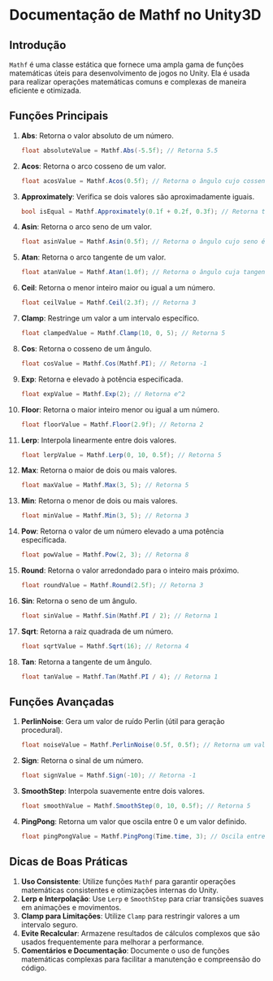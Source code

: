 
# Documentação de Mathf no Unity3D

## Introdução

`Mathf` é uma classe estática que fornece uma ampla gama de funções matemáticas úteis para desenvolvimento de jogos no Unity. Ela é usada para realizar operações matemáticas comuns e complexas de maneira eficiente e otimizada.

## Funções Principais

1. **Abs**: Retorna o valor absoluto de um número.
   ```csharp
   float absoluteValue = Mathf.Abs(-5.5f); // Retorna 5.5
   ```

2. **Acos**: Retorna o arco cosseno de um valor.
   ```csharp
   float acosValue = Mathf.Acos(0.5f); // Retorna o ângulo cujo cosseno é 0.5
   ```

3. **Approximately**: Verifica se dois valores são aproximadamente iguais.
   ```csharp
   bool isEqual = Mathf.Approximately(0.1f + 0.2f, 0.3f); // Retorna true
   ```

4. **Asin**: Retorna o arco seno de um valor.
   ```csharp
   float asinValue = Mathf.Asin(0.5f); // Retorna o ângulo cujo seno é 0.5
   ```

5. **Atan**: Retorna o arco tangente de um valor.
   ```csharp
   float atanValue = Mathf.Atan(1.0f); // Retorna o ângulo cuja tangente é 1.0
   ```

6. **Ceil**: Retorna o menor inteiro maior ou igual a um número.
   ```csharp
   float ceilValue = Mathf.Ceil(2.3f); // Retorna 3
   ```

7. **Clamp**: Restringe um valor a um intervalo específico.
   ```csharp
   float clampedValue = Mathf.Clamp(10, 0, 5); // Retorna 5
   ```

8. **Cos**: Retorna o cosseno de um ângulo.
   ```csharp
   float cosValue = Mathf.Cos(Mathf.PI); // Retorna -1
   ```

9. **Exp**: Retorna e elevado à potência especificada.
   ```csharp
   float expValue = Mathf.Exp(2); // Retorna e^2
   ```

10. **Floor**: Retorna o maior inteiro menor ou igual a um número.
    ```csharp
    float floorValue = Mathf.Floor(2.9f); // Retorna 2
    ```

11. **Lerp**: Interpola linearmente entre dois valores.
    ```csharp
    float lerpValue = Mathf.Lerp(0, 10, 0.5f); // Retorna 5
    ```

12. **Max**: Retorna o maior de dois ou mais valores.
    ```csharp
    float maxValue = Mathf.Max(3, 5); // Retorna 5
    ```

13. **Min**: Retorna o menor de dois ou mais valores.
    ```csharp
    float minValue = Mathf.Min(3, 5); // Retorna 3
    ```

14. **Pow**: Retorna o valor de um número elevado a uma potência especificada.
    ```csharp
    float powValue = Mathf.Pow(2, 3); // Retorna 8
    ```

15. **Round**: Retorna o valor arredondado para o inteiro mais próximo.
    ```csharp
    float roundValue = Mathf.Round(2.5f); // Retorna 3
    ```

16. **Sin**: Retorna o seno de um ângulo.
    ```csharp
    float sinValue = Mathf.Sin(Mathf.PI / 2); // Retorna 1
    ```

17. **Sqrt**: Retorna a raiz quadrada de um número.
    ```csharp
    float sqrtValue = Mathf.Sqrt(16); // Retorna 4
    ```

18. **Tan**: Retorna a tangente de um ângulo.
    ```csharp
    float tanValue = Mathf.Tan(Mathf.PI / 4); // Retorna 1
    ```

## Funções Avançadas

1. **PerlinNoise**: Gera um valor de ruído Perlin (útil para geração procedural).
   ```csharp
   float noiseValue = Mathf.PerlinNoise(0.5f, 0.5f); // Retorna um valor entre 0 e 1
   ```

2. **Sign**: Retorna o sinal de um número.
   ```csharp
   float signValue = Mathf.Sign(-10); // Retorna -1
   ```

3. **SmoothStep**: Interpola suavemente entre dois valores.
   ```csharp
   float smoothValue = Mathf.SmoothStep(0, 10, 0.5f); // Retorna 5
   ```

4. **PingPong**: Retorna um valor que oscila entre 0 e um valor definido.
   ```csharp
   float pingPongValue = Mathf.PingPong(Time.time, 3); // Oscila entre 0 e 3
   ```

## Dicas de Boas Práticas

1. **Uso Consistente**: Utilize funções `Mathf` para garantir operações matemáticas consistentes e otimizações internas do Unity.
2. **Lerp e Interpolação**: Use `Lerp` e `SmoothStep` para criar transições suaves em animações e movimentos.
3. **Clamp para Limitações**: Utilize `Clamp` para restringir valores a um intervalo seguro.
4. **Evite Recalcular**: Armazene resultados de cálculos complexos que são usados frequentemente para melhorar a performance.
5. **Comentários e Documentação**: Documente o uso de funções matemáticas complexas para facilitar a manutenção e compreensão do código.
